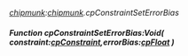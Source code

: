 _[chipmunk](../../modules/chipmunk/chipmunk-module.md):[chipmunk](../../modules/chipmunk/chipmunk-module.md).cpConstraintSetErrorBias_
##### Function cpConstraintSetErrorBias:Void( constraint:[cpConstraint](../../modules/chipmunk/chipmunk-cpconstraint.md),errorBias:[cpFloat](../../modules/chipmunk/chipmunk-cpfloat.md) )
